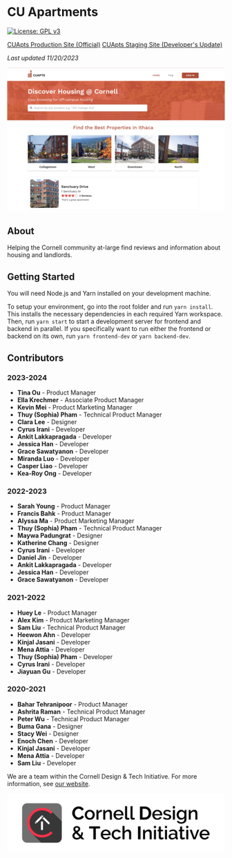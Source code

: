 # CU Apartments

[![License: GPL v3](https://img.shields.io/badge/License-GPLv3-blue.svg)](https://www.gnu.org/licenses/gpl-3.0)

[CUApts Production Site (Official)](https://www.cuapts.org/)
[CUApts Staging Site (Developer's Update)](https://cuapts-staging.herokuapp.com/)

_Last updated 11/20/2023_

![CU Apartments splash](./screenshots/splash.png)

## About

Helping the Cornell community at-large find reviews and information about housing and landlords.

## Getting Started

You will need Node.js and Yarn installed on your development machine.

To setup your environment, go into the root folder and run `yarn install`. This installs the necessary
dependencies in each required Yarn workspace. Then, run `yarn start` to start a development server
for frontend and backend in parallel. If you specifically want to run either the frontend or backend
on its own, run `yarn frontend-dev` or `yarn backend-dev`.

## Contributors

### 2023-2024

- **Tina Ou** - Product Manager
- **Ella Krechmer** - Associate Product Manager
- **Kevin Mei** - Product Marketing Manager
- **Thuy (Sophia) Pham** - Technical Product Manager
- **Clara Lee** - Designer
- **Cyrus Irani** - Developer
- **Ankit Lakkapragada** - Developer
- **Jessica Han** - Developer
- **Grace Sawatyanon** - Developer
- **Miranda Luo** - Developer
- **Casper Liao** - Developer
- **Kea-Roy Ong** - Developer

### 2022-2023

- **Sarah Young** - Product Manager
- **Francis Bahk** - Product Manager
- **Alyssa Ma** - Product Marketing Manager
- **Thuy (Sophia) Pham** - Technical Product Manager
- **Maywa Padungrat** - Designer
- **Katherine Chang** - Designer
- **Cyrus Irani** - Developer
- **Daniel Jin** - Developer
- **Ankit Lakkapragada** - Developer
- **Jessica Han** - Developer
- **Grace Sawatyanon** - Developer

### 2021-2022

- **Huey Le** - Product Manager
- **Alex Kim** - Product Marketing Manager
- **Sam Liu** - Technical Product Manager
- **Heewon Ahn** - Developer
- **Kinjal Jasani** - Developer
- **Mena Attia** - Developer
- **Thuy (Sophia) Pham** - Developer
- **Cyrus Irani** - Developer
- **Jiayuan Gu** - Developer

### 2020-2021

- **Bahar Tehranipoor** - Product Manager
- **Ashrita Raman** - Technical Product Manager
- **Peter Wu** - Technical Product Manager
- **Buma Gana** - Designer
- **Stacy Wei** - Designer
- **Enoch Chen** - Developer
- **Kinjal Jasani** - Developer
- **Mena Attia** - Developer
- **Sam Liu** - Developer

We are a team within the Cornell Design & Tech Initiative. For more information, see
[our website](https://cornelldti.org).

![dti splash](./screenshots/dti.png)

